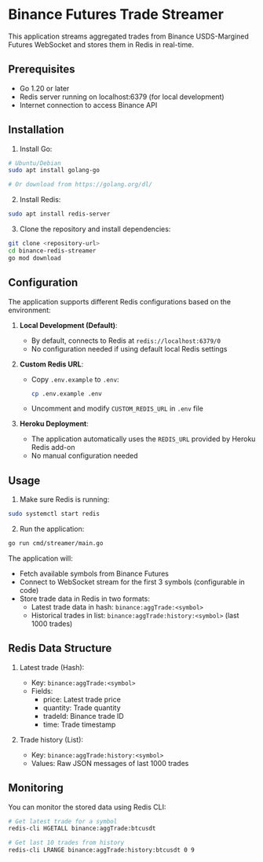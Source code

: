 # Binance Futures Trade Streamer

This application streams aggregated trades from Binance USDS-Margined Futures WebSocket and stores them in Redis in real-time.

## Prerequisites

- Go 1.20 or later
- Redis server running on localhost:6379 (for local development)
- Internet connection to access Binance API

## Installation

1. Install Go:
```bash
# Ubuntu/Debian
sudo apt install golang-go

# Or download from https://golang.org/dl/
```

2. Install Redis:
```bash
sudo apt install redis-server
```

3. Clone the repository and install dependencies:
```bash
git clone <repository-url>
cd binance-redis-streamer
go mod download
```

## Configuration

The application supports different Redis configurations based on the environment:

1. **Local Development (Default)**:
   - By default, connects to Redis at `redis://localhost:6379/0`
   - No configuration needed if using default local Redis settings

2. **Custom Redis URL**:
   - Copy `.env.example` to `.env`:
     ```bash
     cp .env.example .env
     ```
   - Uncomment and modify `CUSTOM_REDIS_URL` in `.env` file

3. **Heroku Deployment**:
   - The application automatically uses the `REDIS_URL` provided by Heroku Redis add-on
   - No manual configuration needed

## Usage

1. Make sure Redis is running:
```bash
sudo systemctl start redis
```

2. Run the application:
```bash
go run cmd/streamer/main.go
```

The application will:
- Fetch available symbols from Binance Futures
- Connect to WebSocket stream for the first 3 symbols (configurable in code)
- Store trade data in Redis in two formats:
  - Latest trade data in hash: `binance:aggTrade:<symbol>`
  - Historical trades in list: `binance:aggTrade:history:<symbol>` (last 1000 trades)

## Redis Data Structure

1. Latest trade (Hash):
   - Key: `binance:aggTrade:<symbol>`
   - Fields:
     - price: Latest trade price
     - quantity: Trade quantity
     - tradeId: Binance trade ID
     - time: Trade timestamp

2. Trade history (List):
   - Key: `binance:aggTrade:history:<symbol>`
   - Values: Raw JSON messages of last 1000 trades

## Monitoring

You can monitor the stored data using Redis CLI:

```bash
# Get latest trade for a symbol
redis-cli HGETALL binance:aggTrade:btcusdt

# Get last 10 trades from history
redis-cli LRANGE binance:aggTrade:history:btcusdt 0 9
```